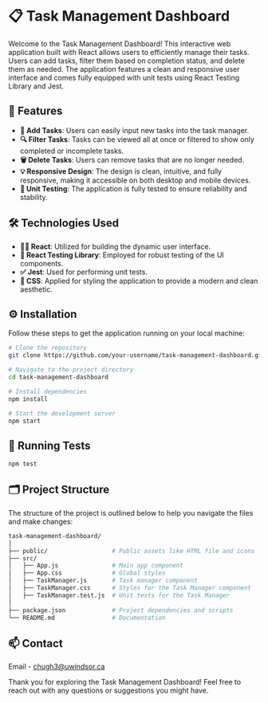 # 📋 Task Management Dashboard

Welcome to the Task Management Dashboard! This interactive web application built with React allows users to efficiently manage their tasks. Users can add tasks, filter them based on completion status, and delete them as needed. The application features a clean and responsive user interface and comes fully equipped with unit tests using React Testing Library and Jest.

## 🚀 Features

- **📝 Add Tasks**: Users can easily input new tasks into the task manager.
- **🔍 Filter Tasks**: Tasks can be viewed all at once or filtered to show only completed or incomplete tasks.
- **🗑️ Delete Tasks**: Users can remove tasks that are no longer needed.
- **💡 Responsive Design**: The design is clean, intuitive, and fully responsive, making it accessible on both desktop and mobile devices.
- **🧪 Unit Testing**: The application is fully tested to ensure reliability and stability.

## 🛠️ Technologies Used

- **👨‍💻 React**: Utilized for building the dynamic user interface.
- **🔬 React Testing Library**: Employed for robust testing of the UI components.
- **✅ Jest**: Used for performing unit tests.
- **🎨 CSS**: Applied for styling the application to provide a modern and clean aesthetic.

## ⚙️ Installation

Follow these steps to get the application running on your local machine:

```bash
# Clone the repository
git clone https://github.com/your-username/task-management-dashboard.git

# Navigate to the project directory
cd task-management-dashboard

# Install dependencies
npm install

# Start the development server
npm start
```

## 🧪 Running Tests

```bash
npm test
```

## 🗂️ Project Structure

The structure of the project is outlined below to help you navigate the files and make changes:

```bash
task-management-dashboard/
│
├── public/                  # Public assets like HTML file and icons
├── src/
│   ├── App.js               # Main app component
│   ├── App.css              # Global styles
│   ├── TaskManager.js       # Task manager component
│   ├── TaskManager.css      # Styles for the Task Manager component
│   ├── TaskManager.test.js  # Unit tests for the Task Manager
│
├── package.json             # Project dependencies and scripts
└── README.md                # Documentation
```

## 📫 Contact

Email - chugh3@uwindsor.ca

Thank you for exploring the Task Management Dashboard! Feel free to reach out with any questions or suggestions you might have.
